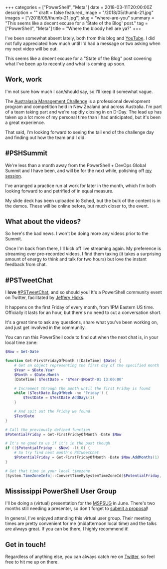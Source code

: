 +++
categories = ["PowerShell", "Meta"]
date = 2018-03-11T20:00:00Z
description = ""
draft = false
featured_image = "/2018/05/thumb-21.jpg"
images = ["/2018/05/thumb-21.jpg"]
slug = "where-are-you"
summary = "This seems like a decent excuse for a 'State of the Blog' post."
tag = ["PowerShell", "Meta"]
title = "Where the bloody hell are ya?"
+++

I've been somewhat absent lately, both from this blog and [YouTube](https://www.youtube.com/c/JoshuaKingSolari). I did not fully appreciated how much until I'd had a message or two asking when my next video will be out.

This seems like a decent excuse for a "State of the Blog" post covering what I've been up to recently and what is coming up soon.

## **Work, work**

I'm not sure how much I can/should say, so I'll keep it somewhat vague.

The [Australasia Management Challenge](http://www.managementchallenge.com.au/about-the-challenge.html) is a professional development program and competition held in New Zealand and across Australia. I'm part of a team taking part and we're rapidly closing in on D-Day. The lead up has taken up a lot more of my personal time than I had anticipated, but it's been a great experience.

That said, I'm looking forward to seeing the tail end of the challenge day and finding out how the team and I did.

## **#PSHSummit**

We're less than a month away from the PowerShell + DevOps Global Summit and I have been, and will be for the next while, polishing off [my session](http://sched.co/Cq9V).

I've arranged a practice run at work for later in the month, which I'm both looking forward to and petrified of in equal measure.

My slide deck has been uploaded to Sched, but the bulk of the content is in the demos. These will be online before, but much closer to, the event.

## **What about the videos?**

So here's the bad news. I won't be doing more any videos prior to the Summit.

Once I'm back from there, I'll kick off live streaming again. My preference is streaming over pre-recorded videos, I find them taxing (it takes a surprising amount of energy to think and talk for two hours) but love the instant feedback from chat.

## **#PSTweetChat**

I **love**  [#PSTweetChat](https://twitter.com/search?f=tweets&vertical=default&q=%23PSTweetChat&src=typd), and so should you! It's a PowerShell community event on Twitter, facilitated by [Jeffery Hicks](https://twitter.com/JeffHicks).

It happens on the first Friday of every month, from 1PM Eastern US time. Officially it lasts for an hour, but there's no need to cut a conversation short.

It's a great time to ask any questions, share what you've been working on, and just get involved in the community.

You can run this PowerShell code to find out when the next chat is, in your local time zone:

```powershell
$Now = Get-Date

function Get-FirstFridayOfMonth ([DateTime] $Date) {
    # Get an object representing the first day of the specified month
    $Year = $Date.Year
    $Month = $Date.Month
    [DateTime] $TestDate = "$Year-$Month-01 13:00:00"

    # Increment through the month until the first Friday is found
    while ($TestDate.DayOfWeek -ne 'Friday') {
        $TestDate = $TestDate.AddDays(1)
    }

    # And spit out the Friday we found
    $TestDate
}

# Call the previously defined function
$PotentialFriday = Get-FirstFridayOfMonth -Date $Now

# It's no good to us if it's in the past though
if (($PotentialFriday - $Now) -lt 0) {
    # So try find next month's PSTweetChat
    $PotentialFriday = Get-FirstFridayOfMonth -Date $Now.AddMonths(1)
}

# Get that time in your local timezone
[System.TimeZoneInfo]::ConvertTimeBySystemTimeZoneId($PotentialFriday, 'US Eastern Standard Time', [System.TimeZoneInfo]::Local.Id)

```

## **Mississippi PowerShell User Group**

I'll be doing a (virtual) presentation for the [MSPSUG](http://mspsug.com/) in June. There's two months still needing a presenter, so don't forget to [submit a proposal](http://mspsug.com/2018/01/18/call-for-mississippi-virtual-powershell-user-group-speakers-2018/)!

In general, I've enjoyed attending this virtual user group. Their meeting times are pretty convenient for me (midafternoon local time) and the talks are always great. If you can be there, I highly recommend it!

## **Get in touch!**

Regardless of anything else, you can always catch me on [Twitter](https://twitter.com/WindosNZ), so feel free to hit me up on there.
